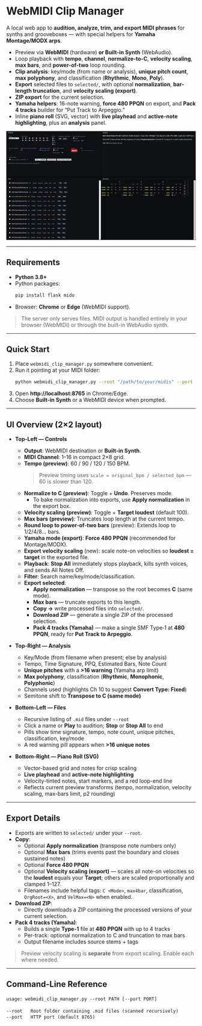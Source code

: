 # WebMIDI Clip Manager

A local web app to **audition, analyze, trim, and export MIDI phrases** for synths and grooveboxes — with special helpers for **Yamaha Montage/MODX arps**.

- Preview via **WebMIDI** (hardware) **or Built-in Synth** (WebAudio).
- Loop playback with **tempo**, **channel**, **normalize-to-C**, **velocity scaling**, **max bars**, and **power-of-two** loop rounding.
- **Clip analysis**: key/mode (from name or analysis), **unique pitch count**, **max polyphony**, and classification (**Rhythmic**, **Mono**, **Poly**).
- **Export** selected files to `selected/`, with optional **normalization**, **bar-length truncation**, and **velocity scaling (export)**.
- **ZIP export** for the current selection.
- **Yamaha helpers**: 16-note warning, **force 480 PPQN** on export, and **Pack 4 tracks** builder for “Put Track to Arpeggio.”
- Inline **piano roll** (SVG, vector) with **live playhead** and **active-note highlighting**, plus an **analysis** panel.
  
![Screenshot](screenshot.png)

---

## Requirements

- **Python 3.8+**
- Python packages:
  ```bash
  pip install flask mido
  ```
- Browser: **Chrome** or **Edge** (WebMIDI support).

> The server only serves files. MIDI output is handled entirely in your browser (WebMIDI) or through the built-in WebAudio synth.

---

## Quick Start

1. Place `webmidi_clip_manager.py` somewhere convenient.
2. Run it pointing at your MIDI folder:
   ```bash
   python webmidi_clip_manager.py --root "/path/to/your/midis" --port 8765
   ```
3. Open **http://localhost:8765** in Chrome/Edge.
4. Choose **Built-in Synth** or a WebMIDI device when prompted.

---

## UI Overview (2×2 layout)

- **Top-Left — Controls**
  - **Output**: WebMIDI destination or **Built-in Synth**.
  - **MIDI Channel**: 1–16 in compact 2×8 grid.
  - **Tempo (preview)**: 60 / 90 / 120 / 150 BPM.  
    > Preview timing uses `scale = original_bpm / selected_bpm` — 60 is slower than 120.
  - **Normalize to C (preview)**: Toggle + **Undo**. Preserves mode.
    - To bake normalization into exports, use **Apply normalization** in the export box.
  - **Velocity scaling (preview)**: Toggle + **Target loudest** (default 100).
  - **Max bars (preview)**: Truncates loop length at the current tempo.
  - **Round loop to power-of-two bars** (preview): Extends loop to 1/2/4/8… bars.
  - **Yamaha mode (export)**: **Force 480 PPQN** (recommended for Montage/MODX).
  - **Export velocity scaling** (new): scale note-on velocities so **loudest = target** in the exported file.
  - **Playback**: **Stop All** immediately stops playback, kills synth voices, and sends All Notes Off.
  - **Filter**: Search name/key/mode/classification.
  - **Export selected**:
    - **Apply normalization** — transpose so the root becomes **C** (same mode).
    - **Max bars** — truncate exports to this length.
    - **Copy →** write processed files into `selected/`.
    - **Download ZIP** — generate a single ZIP of the processed selection.
    - **Pack 4 tracks (Yamaha)** — make a single SMF Type‑1 at **480 PPQN**, ready for **Put Track to Arpeggio**.

- **Top-Right — Analysis**
  - Key/Mode (from filename when present; else by analysis)
  - Tempo, Time Signature, PPQ, Estimated Bars, Note Count
  - **Unique pitches** with a **>16 warning** (Yamaha arp limit)
  - **Max polyphony**, classification (**Rhythmic**, **Monophonic**, **Polyphonic**)
  - Channels used (highlights Ch 10 to suggest **Convert Type: Fixed**)
  - Semitone shift to **Transpose to C (same mode)**

- **Bottom-Left — Files**
  - Recursive listing of `.mid` files under `--root`
  - Click a name or **Play** to audition; **Stop** or **Stop All** to end
  - Pills show time signature, tempo, note count, unique pitches, classification, key/mode
  - A red warning pill appears when **>16 unique notes**

- **Bottom-Right — Piano Roll (SVG)**
  - Vector-based grid and notes for crisp scaling
  - **Live playhead** and **active-note highlighting**
  - Velocity-tinted notes, start markers, and a red loop-end line
  - Reflects current preview transforms (tempo, normalization, velocity scaling, max-bars limit, p2 rounding)

---

## Export Details

- Exports are written to `selected/` under your `--root`.
- **Copy**:
  - Optional **Apply normalization** (transpose note numbers only)
  - Optional **Max bars** (trims events past the boundary and closes sustained notes)
  - Optional **Force 480 PPQN**
  - Optional **Velocity scaling (export)** — scales all note-on velocities so the **loudest** equals your **Target**; others are scaled proportionally and clamped 1–127.
  - Filenames include helpful tags: `C <Mode>`, `max4bar`, classification, `OrgRoot=<X>`, and `VelMax=<N>` when enabled.
- **Download ZIP**:
  - Directly downloads a ZIP containing the processed versions of your current selection.
- **Pack 4 tracks (Yamaha)**:
  - Builds a single **Type-1** file at **480 PPQN** with up to 4 tracks
  - Per-track: optional normalization to C and truncation to max bars
  - Output filename includes source stems + tags

> Preview velocity scaling is **separate** from export scaling. Enable each where needed.

---

## Command-Line Reference

```
usage: webmidi_clip_manager.py --root PATH [--port PORT]

--root   Root folder containing .mid files (scanned recursively)
--port   HTTP port (default 8765)
```

